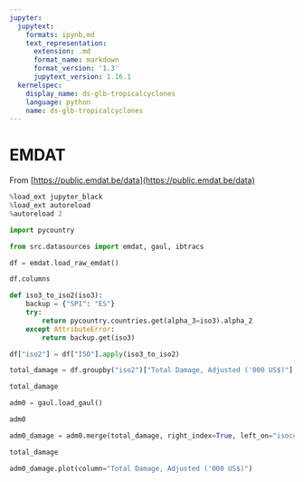 ```yaml
---
jupyter:
  jupytext:
    formats: ipynb,md
    text_representation:
      extension: .md
      format_name: markdown
      format_version: '1.3'
      jupytext_version: 1.16.1
  kernelspec:
    display_name: ds-glb-tropicalcyclones
    language: python
    name: ds-glb-tropicalcyclones
---
```


# EMDAT

From [https://public.emdat.be/data](https://public.emdat.be/data)

```python
%load_ext jupyter_black
%load_ext autoreload
%autoreload 2
```

```python
import pycountry

from src.datasources import emdat, gaul, ibtracs
```

```python
df = emdat.load_raw_emdat()
```

```python
df.columns
```

```python
def iso3_to_iso2(iso3):
    backup = {"SPI": "ES"}
    try:
        return pycountry.countries.get(alpha_3=iso3).alpha_2
    except AttributeError:
        return backup.get(iso3)
```

```python
df["iso2"] = df["ISO"].apply(iso3_to_iso2)
```

```python
total_damage = df.groupby("iso2")["Total Damage, Adjusted ('000 US$)"].sum()
```

```python
total_damage
```

```python
adm0 = gaul.load_gaul()
```

```python
adm0
```

```python
adm0_damage = adm0.merge(total_damage, right_index=True, left_on="isocode")
```

```python
total_damage
```

```python
adm0_damage.plot(column="Total Damage, Adjusted ('000 US$)")
```

```python

```
